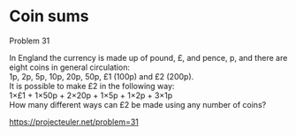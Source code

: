 # Coin sums

Problem 31   

In England the currency is made up of pound, £, and pence, p, and there are eight coins in general circulation:  
1p, 2p, 5p, 10p, 20p, 50p, £1 (100p) and £2 (200p).  
It is possible to make £2 in the following way:  
1×£1 + 1×50p + 2×20p + 1×5p + 1×2p + 3×1p  
How many different ways can £2 be made using any number of coins?  


https://projecteuler.net/problem=31

